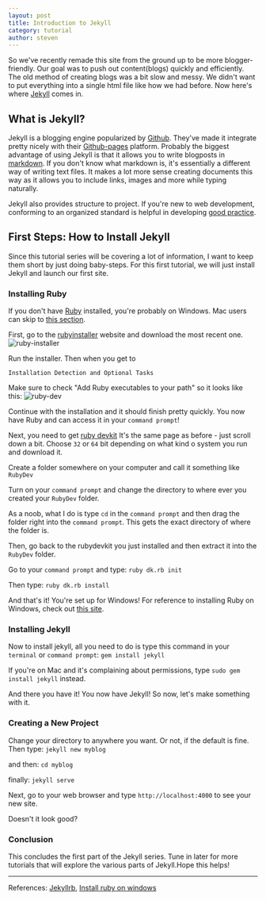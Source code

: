 ```yaml
---
layout: post
title: Introduction to Jekyll
category: tutorial
author: steven
---
```


So we've recently remade this site from the ground up
to be more blogger-friendly. Our goal was to push out
content(blogs) quickly and efficiently. The old method
of creating blogs was a bit slow and messy. We didn't
want to put everything into a single html file like how
we had before. Now here's where [Jekyll](http://jekyllrb.com)
comes in.

## What is Jekyll?

Jekyll is a blogging engine popularized by [Github](https://github.com/).
They've made it integrate pretty nicely with their
[Github-pages](https://pages.github.com/) platform. Probably the biggest
advantage of using Jekyll is that it allows you to write blogposts in
[markdown](http://daringfireball.net/projects/markdown/syntax). If you don't
know what markdown is, it's essentially a different way of writing text files.
It makes a lot more sense creating documents this way as it allows you to
include links, images and more while typing naturally.

Jekyll also provides structure to project. If you're new to web development, conforming
to an organized standard is helpful in developing [good practice](http://en.wikipedia.org/wiki/Best_practice).

## First Steps: How to Install Jekyll
Since this tutorial series will be covering a lot of information, I want to keep them short by just doing baby-steps. For this first tutorial, we will just install Jekyll and launch our first site.

### Installing Ruby
If you don't have [Ruby](https://www.ruby-lang.org/en/) installed, you're probably on Windows. Mac users can skip to [this section](#install-jek).

First, go to the [rubyinstaller](http://rubyinstaller.org/downloads/) website and download the most recent one.
![ruby-installer]({{site.url}}/img/post_imgs/2015-02-17/ruby-installer.png "installer")

Run the installer. Then when you get to

`Installation Detection and Optional Tasks`

Make sure to check "Add Ruby executables to your path" so it looks like this:
![ruby-dev]({{site.url}}/img/post_imgs/2015-02-17/ruby-dev.png "ruby-dev")

Continue with the installation and it should finish pretty quickly. You now have Ruby and can access it in your `command prompt`!

Next, you need to get [ruby devkit](http://rubyinstaller.org/downloads/) It's the same page as before - just scroll down a bit. Choose `32` or `64` bit depending on what kind o system you run and download it.

Create a folder somewhere on your computer and call it something like `RubyDev`

Turn on your `command prompt` and change the directory to where ever you created your `RubyDev` folder.

As a noob, what I do is type `cd` in the `command prompt` and then drag the folder right into the `command prompt`. This gets the exact directory of where the folder is.

Then, go back to the rubydevkit you just installed and then extract it into the `RubyDev` folder.

Go to your `command prompt` and type:
`ruby dk.rb init`

Then type:
`ruby dk.rb install`

And that's it! You're set up for Windows! For reference to installing Ruby on Windows, check out [this site](http://jekyll-windows.juthilo.com/1-ruby-and-devkit/).

### Installing Jekyll<a name="install-jek"></a>
Now to install jekyll, all you need to do is type this command in your `terminal` or `command prompt`:
`gem install jekyll`

If you're on Mac and it's complaining about permissions, type `sudo gem install jekyll` instead.

And there you have it! You now have Jekyll! So now, let's make something with it.

### Creating a New Project

Change your directory to anywhere you want. Or not, if the default is fine. Then type:
`jekyll new myblog`

and then:
`cd myblog`

finally:
`jekyll serve`

Next, go to your web browser and type `http://localhost:4000` to see your new site.

Doesn't it look good?

### Conclusion

This concludes the first part of the Jekyll series. Tune in later for more tutorials that will explore the various parts of Jekyll.Hope this helps!

----
References: [Jekyllrb](http://jekyllrb.com/docs/home/), [Install ruby on windows](http://jekyll-windows.juthilo.com/1-ruby-and-devkit/)
